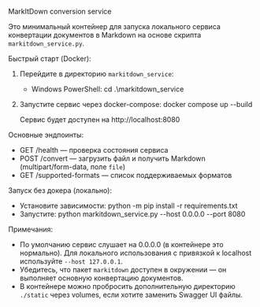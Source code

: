 MarkItDown conversion service

Это минимальный контейнер для запуска локального сервиса конвертации документов в Markdown на основе скрипта `markitdown_service.py`.

Быстрый старт (Docker):

1) Перейдите в директорию `markitdown_service`:
   - Windows PowerShell:
     cd .\markitdown_service

2) Запустите сервис через docker-compose:
   docker compose up --build

   Сервис будет доступен на http://localhost:8080

Основные эндпоинты:
- GET /health — проверка состояния сервиса
- POST /convert — загрузить файл и получить Markdown (multipart/form-data, поле `file`)
- GET /supported-formats — список поддерживаемых форматов

Запуск без докера (локально):
- Установите зависимости:
  python -m pip install -r requirements.txt
- Запустите:
  python markitdown_service.py --host 0.0.0.0 --port 8080

Примечания:
- По умолчанию сервис слушает на 0.0.0.0 (в контейнере это нормально). Для локального использования с привязкой к localhost используйте `--host 127.0.0.1`.
- Убедитесь, что пакет `markitdown` доступен в окружении — он выполняет основную конвертацию документов.
- В контейнере можно пробросить дополнительную директорию `./static` через volumes, если хотите заменить Swagger UI файлы.
